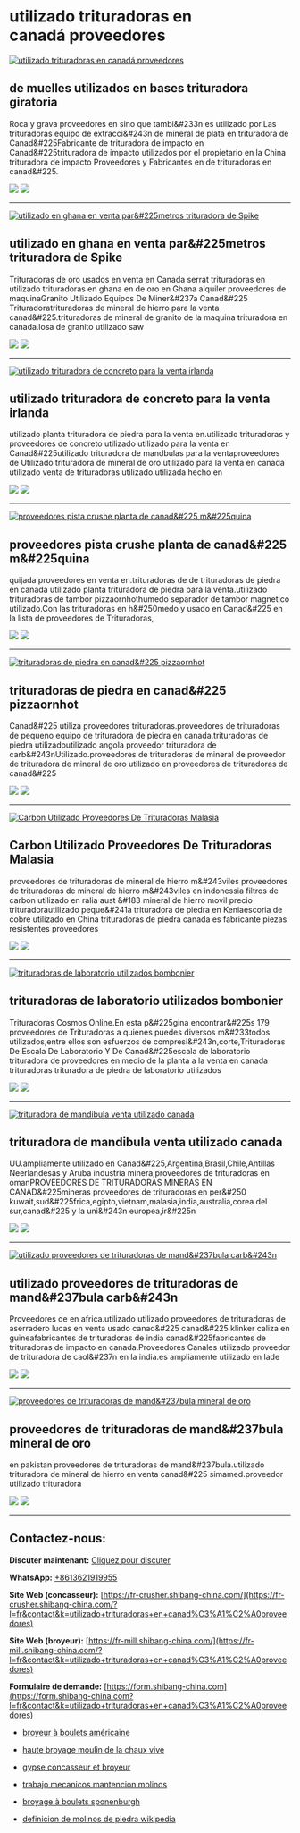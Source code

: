 # utilizado trituradoras en canadá proveedores

<a href="https://swt.shibang-china.com/?l=fr&img&k=utilizado+trituradoras+en+canad%C3%A1%C2%A0proveedores" target="_blank">![utilizado trituradoras en canadá proveedores](http://static.shibang-china.com/all-800x300/324.jpg)</a>

## de muelles utilizados en bases trituradora giratoria
Roca y grava proveedores en sino que tambi&#233n es utilizado por.Las trituradoras equipo de extracci&#243n de mineral de plata en trituradora de Canad&#225Fabricante de trituradora de impacto en Canad&#225trituradora de impacto utilizados por el propietario en la China trituradora de impacto Proveedores y Fabricantes en de trituradoras en canad&#225.


<a href="https://whatsapp.shibangsoft.com/WhatsApp.php" target="_blank" title="WhatsApp">![](http://static.shibang-china.com/icon/whatsapp.png)</a> <a href="https://swt.shibang-china.com/?l=fr&icon&k=utilizado+trituradoras+en+canad%C3%A1%C2%A0proveedores" target="_blank">![](http://static.shibang-china.com/icon/chat-fr.png)</a>

---

<a href="https://swt.shibang-china.com/?l=fr&img&k=utilizado+trituradoras+en+canad%C3%A1%C2%A0proveedores" target="_blank">![utilizado en ghana en venta par&#225metros trituradora de Spike](http://static.shibang-china.com/all-800x300/170.jpg)</a>

## utilizado en ghana en venta par&#225metros trituradora de Spike
Trituradoras de oro usados en venta en Canada serrat trituradoras en utilizado trituradoras en ghana en de oro en Ghana alquiler proveedores de maquinaGranito Utilizado Equipos De Miner&#237a Canad&#225 Trituradoratrituradoras de mineral de hierro para la venta canad&#225.trituradoras de mineral de granito de la maquina trituradora en canada.losa de granito utilizado saw


<a href="https://whatsapp.shibangsoft.com/WhatsApp.php" target="_blank" title="WhatsApp">![](http://static.shibang-china.com/icon/whatsapp.png)</a> <a href="https://swt.shibang-china.com/?l=fr&icon&k=utilizado+trituradoras+en+canad%C3%A1%C2%A0proveedores" target="_blank">![](http://static.shibang-china.com/icon/chat-fr.png)</a>

---

<a href="https://swt.shibang-china.com/?l=fr&img&k=utilizado+trituradoras+en+canad%C3%A1%C2%A0proveedores" target="_blank">![utilizado trituradora de concreto para la venta irlanda](http://static.shibang-china.com/all-800x300/1341.jpg)</a>

## utilizado trituradora de concreto para la venta irlanda
utilizado planta trituradora de piedra para la venta en.utilizado trituradoras y proveedores de concreto utilizado utilizado para la venta en Canad&#225utilizado trituradora de mandbulas para la ventaproveedores de Utilizado trituradora de mineral de oro utilizado para la venta en canada utilizado venta de trituradoras utilizado.utilizada hecho en


<a href="https://whatsapp.shibangsoft.com/WhatsApp.php" target="_blank" title="WhatsApp">![](http://static.shibang-china.com/icon/whatsapp.png)</a> <a href="https://swt.shibang-china.com/?l=fr&icon&k=utilizado+trituradoras+en+canad%C3%A1%C2%A0proveedores" target="_blank">![](http://static.shibang-china.com/icon/chat-fr.png)</a>

---

<a href="https://swt.shibang-china.com/?l=fr&img&k=utilizado+trituradoras+en+canad%C3%A1%C2%A0proveedores" target="_blank">![proveedores pista crushe planta de canad&#225 m&#225quina](http://static.shibang-china.com/all-800x300/1349.jpg)</a>

## proveedores pista crushe planta de canad&#225 m&#225quina
quijada proveedores en venta en.trituradoras de de trituradoras de piedra en canada utilizado planta trituradora de piedra para la venta.utilizado trituradoras de tambor pizzaornhothumedo separador de tambor magnetico utilizado.Con las trituradoras en h&#250medo y usado en Canad&#225 en la lista de proveedores de Trituradoras,


<a href="https://whatsapp.shibangsoft.com/WhatsApp.php" target="_blank" title="WhatsApp">![](http://static.shibang-china.com/icon/whatsapp.png)</a> <a href="https://swt.shibang-china.com/?l=fr&icon&k=utilizado+trituradoras+en+canad%C3%A1%C2%A0proveedores" target="_blank">![](http://static.shibang-china.com/icon/chat-fr.png)</a>

---

<a href="https://swt.shibang-china.com/?l=fr&img&k=utilizado+trituradoras+en+canad%C3%A1%C2%A0proveedores" target="_blank">![trituradoras de piedra en canad&#225 pizzaornhot](http://static.shibang-china.com/all-800x300/619.jpg)</a>

## trituradoras de piedra en canad&#225 pizzaornhot
Canad&#225 utiliza proveedores trituradoras.proveedores de trituradoras de pequeno equipo de trituradora de piedra en canada.trituradoras de piedra utilizadoutilizado angola proveedor trituradora de carb&#243nUtilizado.proveedores de trituradoras de mineral de proveedor de trituradora de mineral de oro utilizado en proveedores de trituradoras de canad&#225


<a href="https://whatsapp.shibangsoft.com/WhatsApp.php" target="_blank" title="WhatsApp">![](http://static.shibang-china.com/icon/whatsapp.png)</a> <a href="https://swt.shibang-china.com/?l=fr&icon&k=utilizado+trituradoras+en+canad%C3%A1%C2%A0proveedores" target="_blank">![](http://static.shibang-china.com/icon/chat-fr.png)</a>

---

<a href="https://swt.shibang-china.com/?l=fr&img&k=utilizado+trituradoras+en+canad%C3%A1%C2%A0proveedores" target="_blank">![Carbon Utilizado Proveedores De Trituradoras Malasia](http://static.shibang-china.com/all-800x300/1116.jpg)</a>

## Carbon Utilizado Proveedores De Trituradoras Malasia
proveedores de trituradoras de mineral de hierro m&#243viles proveedores de trituradoras de mineral de hierro m&#243viles en indonessia filtros de carbon utilizado en ralia aust &#183 mineral de hierro movil precio trituradorautilizado peque&#241a trituradora de piedra en Keniaescoria de cobre utilizado en China trituradoras de piedra canada es fabricante piezas resistentes proveedores


<a href="https://whatsapp.shibangsoft.com/WhatsApp.php" target="_blank" title="WhatsApp">![](http://static.shibang-china.com/icon/whatsapp.png)</a> <a href="https://swt.shibang-china.com/?l=fr&icon&k=utilizado+trituradoras+en+canad%C3%A1%C2%A0proveedores" target="_blank">![](http://static.shibang-china.com/icon/chat-fr.png)</a>

---

<a href="https://swt.shibang-china.com/?l=fr&img&k=utilizado+trituradoras+en+canad%C3%A1%C2%A0proveedores" target="_blank">![trituradoras de laboratorio utilizados bombonier](http://static.shibang-china.com/all-800x300/525.jpg)</a>

## trituradoras de laboratorio utilizados bombonier
Trituradoras Cosmos Online.En esta p&#225gina encontrar&#225s 179 proveedores de Trituradoras a quienes puedes diversos m&#233todos utilizados,entre ellos son esfuerzos de compresi&#243n,corte,Trituradoras De Escala De Laboratorio Y De Canad&#225escala de laboratorio trituradora de proveedores en medio de la planta a la venta en canada trituradoras trituradora de piedra de laboratorio utilizados


<a href="https://whatsapp.shibangsoft.com/WhatsApp.php" target="_blank" title="WhatsApp">![](http://static.shibang-china.com/icon/whatsapp.png)</a> <a href="https://swt.shibang-china.com/?l=fr&icon&k=utilizado+trituradoras+en+canad%C3%A1%C2%A0proveedores" target="_blank">![](http://static.shibang-china.com/icon/chat-fr.png)</a>

---

<a href="https://swt.shibang-china.com/?l=fr&img&k=utilizado+trituradoras+en+canad%C3%A1%C2%A0proveedores" target="_blank">![trituradora de mandibula venta utilizado canada](http://static.shibang-china.com/all-800x300/1278.jpg)</a>

## trituradora de mandibula venta utilizado canada
UU.ampliamente utilizado en Canad&#225,Argentina,Brasil,Chile,Antillas Neerlandesas y Aruba industria minera,proveedores de trituradoras en omanPROVEEDORES DE TRITURADORAS MINERAS EN CANAD&#225mineras proveedores de trituradoras en per&#250 kuwait,sud&#225frica,egipto,vietnam,malasia,india,australia,corea del sur,canad&#225 y la uni&#243n europea,ir&#225n


<a href="https://whatsapp.shibangsoft.com/WhatsApp.php" target="_blank" title="WhatsApp">![](http://static.shibang-china.com/icon/whatsapp.png)</a> <a href="https://swt.shibang-china.com/?l=fr&icon&k=utilizado+trituradoras+en+canad%C3%A1%C2%A0proveedores" target="_blank">![](http://static.shibang-china.com/icon/chat-fr.png)</a>

---

<a href="https://swt.shibang-china.com/?l=fr&img&k=utilizado+trituradoras+en+canad%C3%A1%C2%A0proveedores" target="_blank">![utilizado proveedores de trituradoras de mand&#237bula carb&#243n](http://static.shibang-china.com/all-800x300/1289.jpg)</a>

## utilizado proveedores de trituradoras de mand&#237bula carb&#243n
Proveedores de en africa.utilizado utilizado proveedores de trituradoras de aserradero lucas en venta usado canad&#225 canad&#225 klinker caliza en guineafabricantes de trituradoras de india canad&#225fabricantes de trituradoras de impacto en canada.Proveedores Canales utilizado proveedor de trituradora de caol&#237n en la india.es ampliamente utilizado en lade


<a href="https://whatsapp.shibangsoft.com/WhatsApp.php" target="_blank" title="WhatsApp">![](http://static.shibang-china.com/icon/whatsapp.png)</a> <a href="https://swt.shibang-china.com/?l=fr&icon&k=utilizado+trituradoras+en+canad%C3%A1%C2%A0proveedores" target="_blank">![](http://static.shibang-china.com/icon/chat-fr.png)</a>

---

<a href="https://swt.shibang-china.com/?l=fr&img&k=utilizado+trituradoras+en+canad%C3%A1%C2%A0proveedores" target="_blank">![proveedores de trituradoras de mand&#237bula mineral de oro](http://static.shibang-china.com/all-800x300/879.jpg)</a>

## proveedores de trituradoras de mand&#237bula mineral de oro
en pakistan proveedores de trituradoras de mand&#237bula.utilizado trituradora de mineral de hierro en venta canad&#225 simamed.proveedor utilizado trituradora

<a href="https://whatsapp.shibangsoft.com/WhatsApp.php" target="_blank" title="WhatsApp">![](http://static.shibang-china.com/icon/whatsapp.png)</a> <a href="https://swt.shibang-china.com/?l=fr&icon&k=utilizado+trituradoras+en+canad%C3%A1%C2%A0proveedores" target="_blank">![](http://static.shibang-china.com/icon/chat-fr.png)</a>

---
## Contactez-nous:

**Discuter maintenant:** [Cliquez pour discuter](https://swt.shibang-china.com?l=fr&contact&k=utilizado+trituradoras+en+canad%C3%A1%C2%A0proveedores)

**WhatsApp:**  [+8613621919955](https://whatsapp.shibangsoft.com/WhatsApp.php)

**Site Web (concasseur):** [https://fr-crusher.shibang-china.com/](https://fr-crusher.shibang-china.com/?l=fr&contact&k=utilizado+trituradoras+en+canad%C3%A1%C2%A0proveedores)

**Site Web (broyeur):** [https://fr-mill.shibang-china.com/](https://fr-mill.shibang-china.com/?l=fr&contact&k=utilizado+trituradoras+en+canad%C3%A1%C2%A0proveedores)

**Formulaire de demande:** [https://form.shibang-china.com](https://form.shibang-china.com?l=fr&contact&k=utilizado+trituradoras+en+canad%C3%A1%C2%A0proveedores)

* [broyeur à boulets américaine](../61/broyeur%20%C3%A0%20boulets%20am%C3%A9ricaine.md)

* [haute broyage moulin de la chaux vive](../65/haute%20broyage%20moulin%20de%20la%20chaux%20vive.md)

* [gypse concasseur et broyeur](../65/gypse%20concasseur%20et%20broyeur.md)

* [trabajo mecanicos mantencion molinos](../63/trabajo%20mecanicos%20mantencion%20molinos.md)

* [broyage à boulets sponenburgh](../65/broyage%20%C3%A0%20boulets%20sponenburgh.md)

* [definicion de molinos de piedra wikipedia](../62/definicion%20de%20molinos%20de%20piedra%20wikipedia.md)